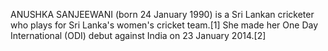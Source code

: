 ANUSHKA SANJEEWANI (born 24 January 1990) is a Sri Lankan cricketer who plays for Sri Lanka's women's cricket team.[1] She made her One Day International (ODI) debut against India on 23 January 2014.[2]
